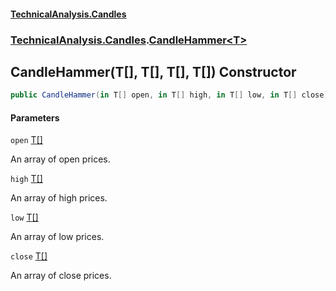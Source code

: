 #### [TechnicalAnalysis.Candles](TechnicalAnalysis.Candles.md 'TechnicalAnalysis.Candles')
### [TechnicalAnalysis.Candles](TechnicalAnalysis.Candles.md#TechnicalAnalysis.Candles 'TechnicalAnalysis.Candles').[CandleHammer&lt;T&gt;](CandleHammer_T_.md 'TechnicalAnalysis.Candles.CandleHammer<T>')

## CandleHammer(T[], T[], T[], T[]) Constructor

```csharp
public CandleHammer(in T[] open, in T[] high, in T[] low, in T[] close);
```
#### Parameters

<a name='TechnicalAnalysis.Candles.CandleHammer_T_.CandleHammer(T[],T[],T[],T[]).open'></a>

`open` [T](CandleHammer_T_.md#TechnicalAnalysis.Candles.CandleHammer_T_.T 'TechnicalAnalysis.Candles.CandleHammer<T>.T')[[]](https://docs.microsoft.com/en-us/dotnet/api/System.Array 'System.Array')

An array of open prices.

<a name='TechnicalAnalysis.Candles.CandleHammer_T_.CandleHammer(T[],T[],T[],T[]).high'></a>

`high` [T](CandleHammer_T_.md#TechnicalAnalysis.Candles.CandleHammer_T_.T 'TechnicalAnalysis.Candles.CandleHammer<T>.T')[[]](https://docs.microsoft.com/en-us/dotnet/api/System.Array 'System.Array')

An array of high prices.

<a name='TechnicalAnalysis.Candles.CandleHammer_T_.CandleHammer(T[],T[],T[],T[]).low'></a>

`low` [T](CandleHammer_T_.md#TechnicalAnalysis.Candles.CandleHammer_T_.T 'TechnicalAnalysis.Candles.CandleHammer<T>.T')[[]](https://docs.microsoft.com/en-us/dotnet/api/System.Array 'System.Array')

An array of low prices.

<a name='TechnicalAnalysis.Candles.CandleHammer_T_.CandleHammer(T[],T[],T[],T[]).close'></a>

`close` [T](CandleHammer_T_.md#TechnicalAnalysis.Candles.CandleHammer_T_.T 'TechnicalAnalysis.Candles.CandleHammer<T>.T')[[]](https://docs.microsoft.com/en-us/dotnet/api/System.Array 'System.Array')

An array of close prices.